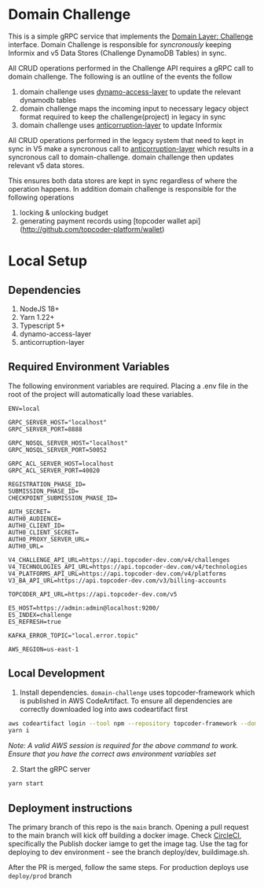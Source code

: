 # Domain Challenge

This is a simple gRPC service that implements the [Domain Layer: Challenge](https://github.com/topcoder-platform/plat-interface-definition/tree/main/domain-layer/challenge) interface. Domain Challenge is responsible for _syncronously_ keeping Informix and v5 Data Stores (Challenge DynamoDB Tables) in sync. 

All CRUD operations performed in the Challenge API requires a gRPC call to domain challenge. The following is an outline of the events the follow

1. domain challenge uses [dynamo-access-layer](https://github.com/topcoder-platform/dynamo-access-layer) to update the relevant dynamodb tables
2. domain challenge maps the incoming input to necessary legacy object format required to keep the challenge(project) in legacy in sync
3. domain challenge uses [anticorruption-layer](https://github.com/topcoder-platform/anticorruption-layer) to update Informix

All CRUD operations performed in the legacy system that need to kept in sync in V5 make a syncronous call to [anticorruption-layer](https://github.com/topcoder-platform/anticorruption-layer) which results in a syncronous call to domain-challenge. domain challenge then updates relevant v5 data stores.

This ensures both data stores are kept in sync regardless of where the operation happens. In addition domain challenge is responsible for the following operations
1. locking & unlocking budget
2. generating payment records using [topcoder wallet api] (http://github.com/topcoder-platform/wallet)

# Local Setup

## Dependencies

1. NodeJS 18+
2. Yarn 1.22+
3. Typescript 5+
4. dynamo-access-layer
5. anticorruption-layer

## Required Environment Variables

The following environment variables are required. Placing a .env file in the root of the project will automatically load these variables.
```env
ENV=local

GRPC_SERVER_HOST="localhost"
GRPC_SERVER_PORT=8888

GRPC_NOSQL_SERVER_HOST="localhost"
GRPC_NOSQL_SERVER_PORT=50052

GRPC_ACL_SERVER_HOST=localhost
GRPC_ACL_SERVER_PORT=40020

REGISTRATION_PHASE_ID=
SUBMISSION_PHASE_ID=
CHECKPOINT_SUBMISSION_PHASE_ID=

AUTH_SECRET=
AUTH0_AUDIENCE=
AUTH0_CLIENT_ID=
AUTH0_CLIENT_SECRET=
AUTH0_PROXY_SERVER_URL=
AUTH0_URL=

V4_CHALLENGE_API_URL=https://api.topcoder-dev.com/v4/challenges
V4_TECHNOLOGIES_API_URL=https://api.topcoder-dev.com/v4/technologies
V4_PLATFORMS_API_URL=https://api.topcoder-dev.com/v4/platforms
V3_BA_API_URL=https://api.topcoder-dev.com/v3/billing-accounts

TOPCODER_API_URL=https://api.topcoder-dev.com/v5

ES_HOST=https://admin:admin@localhost:9200/
ES_INDEX=challenge
ES_REFRESH=true

KAFKA_ERROR_TOPIC="local.error.topic"

AWS_REGION=us-east-1
```

## Local Development

1. Install dependencies. `domain-challenge` uses topcoder-framework which is published in AWS CodeArtifact. To ensure all dependencies are correctly downloaded log into aws codeartifact first

```bash
aws codeartifact login --tool npm --repository topcoder-framework --domain topcoder --domain-owner 409275337247 --region us-east-1 --namespace @topcoder-framework
yarn i
```

_Note: A valid AWS session is required for the above command to work. Ensure that you have the correct aws environment variables set_


2. Start the gRPC server

```bash
yarn start
```

## Deployment instructions

The primary branch of this repo is the `main` branch. Opening a pull request to the main branch will kick off building a docker image. Check [CircleCI](https://app.circleci.com/pipelines/github/topcoder-platform/domain-challenge/717/workflows/76185a2f-9a99-4006-9fb4-71568a30fe57/jobs/744), specifically the Publish docker iamge to get the image tag. Use the tag for deploying to dev environment - see the branch deploy/dev, buildimage.sh.

After the PR is merged, follow the same steps.  For production deploys use `deploy/prod` branch